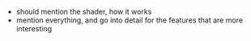 - should mention the shader, how it works
- mention everything, and go into detail for the features that are more interesting
